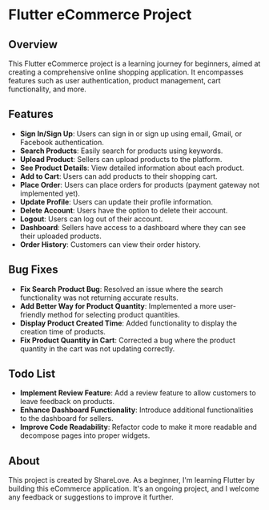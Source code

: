 # Flutter eCommerce Project

## Overview

This Flutter eCommerce project is a learning journey for beginners, aimed at creating a comprehensive online shopping application. It encompasses features such as user authentication, product management, cart functionality, and more.

## Features

- **Sign In/Sign Up**: Users can sign in or sign up using email, Gmail, or Facebook authentication.
- **Search Products**: Easily search for products using keywords.
- **Upload Product**: Sellers can upload products to the platform.
- **See Product Details**: View detailed information about each product.
- **Add to Cart**: Users can add products to their shopping cart.
- **Place Order**: Users can place orders for products (payment gateway not implemented yet).
- **Update Profile**: Users can update their profile information.
- **Delete Account**: Users have the option to delete their account.
- **Logout**: Users can log out of their account.
- **Dashboard**: Sellers have access to a dashboard where they can see their uploaded products.
- **Order History**: Customers can view their order history.



## Bug Fixes

- **Fix Search Product Bug**: Resolved an issue where the search functionality was not returning accurate results.
- **Add Better Way for Product Quantity**: Implemented a more user-friendly method for selecting product quantities.
- **Display Product Created Time**: Added functionality to display the creation time of products.
- **Fix Product Quantity in Cart**: Corrected a bug where the product quantity in the cart was not updating correctly.




## Todo List

- **Implement Review Feature**: Add a review feature to allow customers to leave feedback on products.
- **Enhance Dashboard Functionality**: Introduce additional functionalities to the dashboard for sellers.
- **Improve Code Readability**: Refactor code to make it more readable and decompose pages into proper widgets.



## About

This project is created by ShareLove. As a beginner, I'm learning Flutter by building this eCommerce application. It's an ongoing project, and I welcome any feedback or suggestions to improve it further.